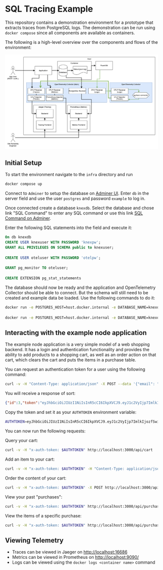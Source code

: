 # SQL Tracing Example
This repository contains a demonstration environment for a prototype that extracts traces from PostgreSQL logs.
The demonstration can be run using `docker compose` since all components are available as containers.

The following is a high-level overview over the components and flows of the environment:

![high level overview over the test environment](./complete_local_setup.png "High level overview over the test environment")

## Initial Setup
To start the environment navigate to the `infra` directory and run
```sh
docker compose up
```

Connect to `Adminer` to setup the database on [Adminer UI](http://localhost:8080/?pgsql=db&username=postgres). Enter `db` in the server field and use the user `postgres` and password `example` to log in.

Once connected create a database `knexdb`. Select the database and chose link "SQL Command" to enter any SQL command or use this link [SQL Command on Adminer](http://localhost:8080/?pgsql=db&username=postgres&db=knexdb&ns=public&sql=).

Enter the following SQL statements into the field and execute it:
```sql
On db knexdb
CREATE USER knexuser WITH PASSWORD 'knexpw';
GRANT ALL PRIVILEGES ON SCHEMA public to knexuser;

CREATE USER oteluser WITH PASSWORD 'otelpw';

GRANT pg_monitor TO oteluser;

CREATE EXTENSION pg_stat_statements
```

The database should now be ready and the application and OpenTelemetry Collector should be able to connect. But the schema will still need to be created and example data be loaded. Use the following commands to do it:

```sh
docker run -e POSTGRES_HOST=host.docker.internal -e DATABASE_NAME=knexdb -e POSTGRES_USER=knexuser -e POSTGRES_USER_PW=knexpw -e POSTGRES_PORT=5432 --entrypoint npm infra-node-example-app run migrate

docker run -e POSTGRES_HOST=host.docker.internal -e DATABASE_NAME=knexdb -e POSTGRES_USER=knexuser -e POSTGRES_USER_PW=knexpw -e POSTGRES_PORT=5432 --entrypoint npm infra-node-example-app run seed
```

## Interacting with the example node application
The example node application is a very simple model of a web shopping backend.
It has a login and authentication functionality and provides the ability to add
products to a shopping cart, as well as an order action on that cart, which clears
the cart and puts the items in a purchase table.

You can request an authentication token for a user using the following command:
```sh
curl -v -H "Content-Type: application/json" -X POST --data '{"email": "johnwick@example.com", "password": "Password"}' http://localhost:3000/api/user/login
```

You will receive a response of sort:
```json
{"id":3,"token":"eyJhbGciOiJIUzI1NiIsInR5cCI6IkpXVCJ9.eyJ1c2VyIjp7ImlkIjozfSwiaWF0IjoxNzA2NjQyMjM5LCJleHAiOjE3MDY4MTUwMzl9.1daPjANrgqZPiu9S7xfGZIOZW7-EpLy-mrDuk21Bu7M"}
```

Copy the token and set it as your `AUTHTOKEN` environment variable:
```sh
AUTHTOKEN=eyJhbGciOiJIUzI1NiIsInR5cCI6IkpXVCJ9.eyJ1c2VyIjp7ImlkIjozfSwiaWF0IjoxNzA2NjQyMjM5LCJleHAiOjE3MDY4MTUwMzl9.1daPjANrgqZPiu9S7xfGZIOZW7-EpLy-mrDuk21Bu7M
```

You can now run the following requests:

Query your cart:
```sh
curl -v -H "x-auth-token: $AUTHTOKEN" http://localhost:3000/api/cart
```

Add an item to your cart:
```sh
curl -v -H "x-auth-token: $AUTHTOKEN" -H "Content-Type: application/json" -X POST --data '{"productId":1,"quantity":1}' http://localhost:3000/api/cart
```

Order the content of your cart:
```sh
curl -v -H "x-auth-token: $AUTHTOKEN" -X POST http://localhost:3000/api/cart/order
```

View your past "purchases":
```sh
curl -v -H "x-auth-token: $AUTHTOKEN" http://localhost:3000/api/purchase
```

View the items of a specific purchase:
```sh
curl -v -H "x-auth-token: $AUTHTOKEN" http://localhost:3000/api/purchase/4/items
```


## Viewing Telemetry
- Traces can be viewed in Jaeger on [http://localhost:16686](http://localhost:16686)
- Metrics can be viewed in Prometheus on [http://localhost:9090/](http://localhost:9090/)
- Logs can be viewed using the `docker logs <container name>` command